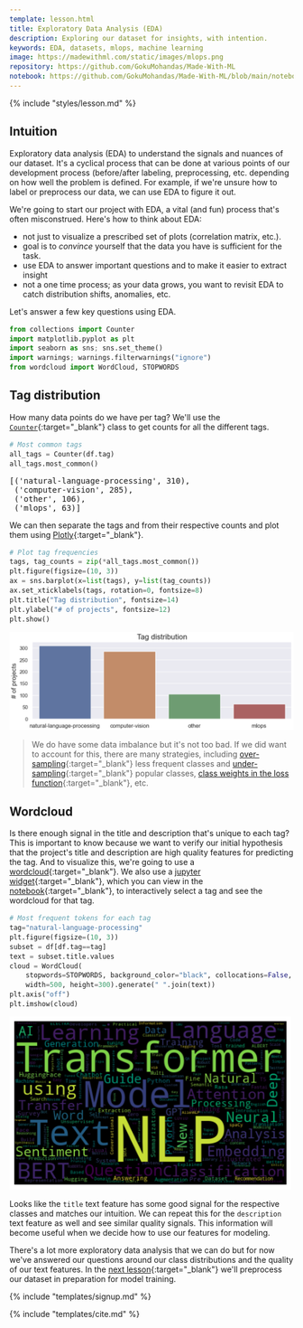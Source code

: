 ```yaml
---
template: lesson.html
title: Exploratory Data Analysis (EDA)
description: Exploring our dataset for insights, with intention.
keywords: EDA, datasets, mlops, machine learning
image: https://madewithml.com/static/images/mlops.png
repository: https://github.com/GokuMohandas/Made-With-ML
notebook: https://github.com/GokuMohandas/Made-With-ML/blob/main/notebooks/madewithml.ipynb
---
```


{% include "styles/lesson.md" %}

## Intuition

Exploratory data analysis (EDA) to understand the signals and nuances of our dataset. It's a cyclical process that can be done at various points of our development process (before/after labeling, preprocessing, etc. depending on how well the problem is defined. For example, if we're unsure how to label or preprocess our data, we can use EDA to figure it out.

We're going to start our project with EDA, a vital (and fun) process that's often misconstrued. Here's how to think about EDA:

- not just to visualize a prescribed set of plots (correlation matrix, etc.).
- goal is to *convince* yourself that the data you have is sufficient for the task.
- use EDA to answer important questions and to make it easier to extract insight
- not a one time process; as your data grows, you want to revisit EDA to catch distribution shifts, anomalies, etc.

Let's answer a few key questions using EDA.

```python linenums="1"
from collections import Counter
import matplotlib.pyplot as plt
import seaborn as sns; sns.set_theme()
import warnings; warnings.filterwarnings("ignore")
from wordcloud import WordCloud, STOPWORDS
```

## Tag distribution
How many data points do we have per tag? We'll use the [`Counter`](https://docs.python.org/3/library/collections.html#collections.Counter){:target="_blank"} class to get counts for all the different tags.

```python linenums="1"
# Most common tags
all_tags = Counter(df.tag)
all_tags.most_common()
```

<pre class="output">
[('natural-language-processing', 310),
 ('computer-vision', 285),
 ('other', 106),
 ('mlops', 63)]
</pre>

We can then separate the tags and from their respective counts and plot them using [Plotly](https://plotly.com/python/basic-charts/){:target="_blank"}.

```python linenums="1"
# Plot tag frequencies
tags, tag_counts = zip(*all_tags.most_common())
plt.figure(figsize=(10, 3))
ax = sns.barplot(x=list(tags), y=list(tag_counts))
ax.set_xticklabels(tags, rotation=0, fontsize=8)
plt.title("Tag distribution", fontsize=14)
plt.ylabel("# of projects", fontsize=12)
plt.show()
```
<div class="ai-center-all">
  <img src="/static/images/mlops/eda/tag_distribution.png" width="600" alt="tag distribution">
</div>

> We do have some data imbalance but it's not too bad. If we did want to account for this, there are many strategies, including [over-sampling](https://imbalanced-learn.org/stable/over_sampling.html){:target="_blank"} less frequent classes and [under-sampling](https://imbalanced-learn.org/stable/under_sampling.html){:target="_blank"} popular classes, [class weights in the loss function](training.md#class-imbalance){:target="_blank"}, etc.

## Wordcloud

Is there enough signal in the title and description that's unique to each tag? This is important to know because we want to verify our initial hypothesis that the project's title and description are high quality features for predicting the tag. And to visualize this, we're going to use a [wordcloud](https://amueller.github.io/word_cloud/generated/wordcloud.WordCloud.html){:target="_blank"}. We also use a [jupyter widget](https://ipywidgets.readthedocs.io/en/latest/examples/Using%20Interact.html){:target="_blank"}, which you can view in the [notebook](https://github.com/GokuMohandas/Made-With-ML/blob/main/notebooks/madewithml.ipynb){:target="_blank"}, to interactively select a tag and see the wordcloud for that tag.

```python linenums="1"
# Most frequent tokens for each tag
tag="natural-language-processing"
plt.figure(figsize=(10, 3))
subset = df[df.tag==tag]
text = subset.title.values
cloud = WordCloud(
    stopwords=STOPWORDS, background_color="black", collocations=False,
    width=500, height=300).generate(" ".join(text))
plt.axis("off")
plt.imshow(cloud)
```
<div class="ai-center-all">
  <img src="/static/images/mlops/eda/word_cloud.png" width="500" alt="word cloud">
</div>

Looks like the `title` text feature has some good signal for the respective classes and matches our intuition. We can repeat this for the `description` text feature as well and see similar quality signals. This information will become useful when we decide how to use our features for modeling.

There's a lot more exploratory data analysis that we can do but for now we've answered our questions around our class distributions and the quality of our text features. In the [next lesson](preprocessing.md){:target="_blank"} we'll preprocess our dataset in preparation for model training.

<!-- Course signup -->
{% include "templates/signup.md" %}

<!-- Citation -->
{% include "templates/cite.md" %}